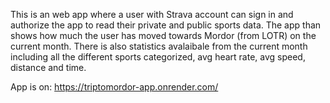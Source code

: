 This is an web app where a user with Strava account can sign in and authorize the app to read their private and public sports data. The app than shows how much the user has moved towards Mordor (from LOTR) on the current month. There is also statistics avalaibale from the current month including all the different sports categorized, avg heart rate, avg speed, distance and time. 

App is on:
https://triptomordor-app.onrender.com/

